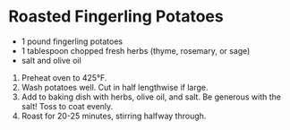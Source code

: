 # Roasted Fingerling Potatoes

- 1 pound fingerling potatoes
- 1 tablespoon chopped fresh herbs (thyme, rosemary, or sage)
- salt and olive oil

1. Preheat oven to 425&deg;F.
2. Wash potatoes well. Cut in half lengthwise if large.
3. Add to baking dish with herbs, olive oil, and salt. Be generous with the salt! Toss to coat evenly.
4. Roast for 20-25 minutes, stirring halfway through.